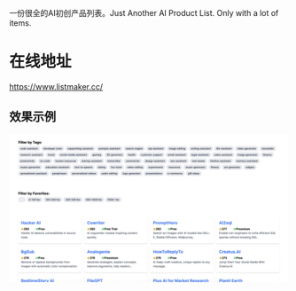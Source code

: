 一份很全的AI初创产品列表。Just Another AI Product List. Only with a lot of items.

# 在线地址

https://www.listmaker.cc/

## 效果示例
<div align="center">
  <img src="img/screenshot.png" alt="screenshot" style="vertical-align:middle;">
</div>
